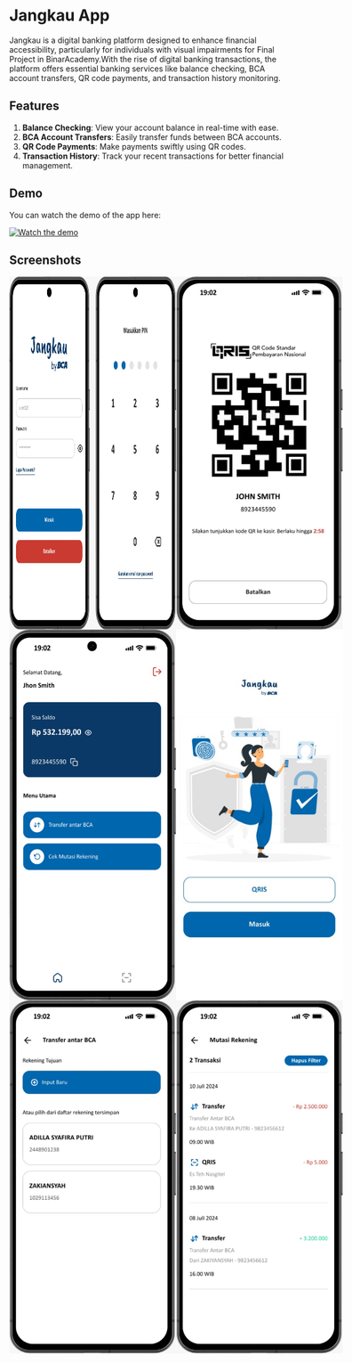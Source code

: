 # Jangkau App
Jangkau is a digital banking platform designed to enhance financial accessibility, particularly for individuals with visual impairments for Final Project in BinarAcademy.With the rise of digital banking transactions, the platform offers essential banking services like balance checking, BCA account transfers, QR code payments, and transaction history monitoring. 

## Features

1. **Balance Checking**: View your account balance in real-time with ease.
2. **BCA Account Transfers**: Easily transfer funds between BCA accounts.
3. **QR Code Payments**: Make payments swiftly using QR codes.
4. **Transaction History**: Track your recent transactions for better financial management.


## Demo

You can watch the demo of the app here:

[![Watch the demo](https://img.youtube.com/vi/KkPU43KHidM/0.jpg)](https://www.youtube.com/watch?v=KkPU43KHidM)

## Screenshots

<div style="display: flex; justify-content: space-around;">
  <img src="assets/AuthScreen.jpg" width="300"/>
  <img src="assets/GenQr.jpg" width="300"/>
</div>

<div style="display: flex; justify-content: space-around;">
  <img src="assets/HomeScreen.jpg" width="300"/>
  <img src="assets/InitialScreen.jpg" width="300"/>
</div>

<div style="display: flex; justify-content: space-around;">
  <img src="assets/SavedAccount.jpg" width="300"/>
  <img src="assets/TransactionHistory.jpg" width="300"/>
</div>







